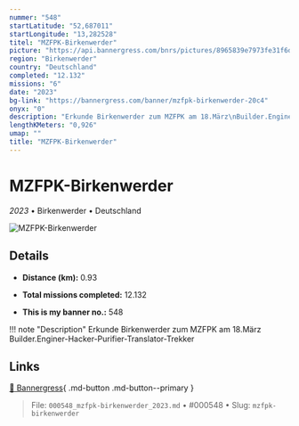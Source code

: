 ```yaml
---
nummer: "548"
startLatitude: "52,687011"
startLongitude: "13,282528"
titel: "MZFPK-Birkenwerder"
picture: "https://api.bannergress.com/bnrs/pictures/8965839e7973fe31f6de0b7f9ce72fe5"
region: "Birkenwerder"
country: "Deutschland"
completed: "12.132"
missions: "6"
date: "2023"
bg-link: "https://bannergress.com/banner/mzfpk-birkenwerder-20c4"
onyx: "0"
description: "Erkunde Birkenwerder zum MZFPK am 18.März\nBuilder.Enginer-Hacker-Purifier-Translator-Trekker"
lengthKMeters: "0,926"
umap: ""
title: "MZFPK-Birkenwerder"
---
```

# MZFPK-Birkenwerder

*2023* • Birkenwerder • Deutschland

![MZFPK-Birkenwerder](https://api.bannergress.com/bnrs/pictures/8965839e7973fe31f6de0b7f9ce72fe5)

## Details
- **Distance (km):** 0.93

- **Total missions completed:** 12.132
- **This is my banner no.:** 548


!!! note "Description"
    Erkunde Birkenwerder zum MZFPK am 18.März
Builder.Enginer-Hacker-Purifier-Translator-Trekker



## Links
[🔗 Bannergress](https://bannergress.com/banner/mzfpk-birkenwerder-20c4){ .md-button .md-button--primary }



> File: `000548_mzfpk-birkenwerder_2023.md` • #000548 • Slug: `mzfpk-birkenwerder`
